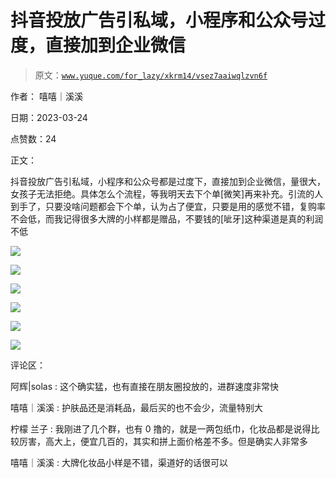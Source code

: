 # 抖音投放广告引私域，小程序和公众号过度，直接加到企业微信

> 原文：[`www.yuque.com/for_lazy/xkrm14/vsez7aaiwqlzvn6f`](https://www.yuque.com/for_lazy/xkrm14/vsez7aaiwqlzvn6f)

作者： 嘻嘻｜溪溪

日期：2023-03-24

点赞数：24

正文：

抖音投放广告引私域，小程序和公众号都是过度下，直接加到企业微信，量很大，女孩子无法拒绝。具体怎么个流程，等我明天去下个单[微笑]再来补充。引流的人到手了，只要没啥问题都会下个单，认为占了便宜，只要是用的感觉不错，复购率不会低，而我记得很多大牌的小样都是赠品，不要钱的[呲牙]这种渠道是真的利润不低

![](img/9f4ad10798483138d0ef71f3fb50e528.png)

![](img/22e5f459186525b27d44b34e3efb0ae3.png)

![](img/80e5f966982a3a65e73957d96ec13462.png)

![](img/1f8a2f73164c4a9046f7f21f1a6fba33.png)

![](img/1e6694daade920cf23ecb70f44051c7d.png)

![](img/218491c2500834f060379e9b49ec9eb3.png)

评论区：

阿辉|solas : 这个确实猛，也有直接在朋友圈投放的，进群速度非常快

嘻嘻｜溪溪 : 护肤品还是消耗品，最后买的也不会少，流量特别大

柠檬 兰子 : 我刚进了几个群，也有 0 撸的，就是一两包纸巾，化妆品都是说得比较厉害，高大上，便宜几百的，其实和拼上面价格差不多。但是确实人非常多

嘻嘻｜溪溪 : 大牌化妆品小样是不错，渠道好的话很可以

